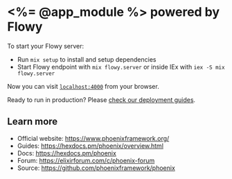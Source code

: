# <%= @app_module %> powered by Flowy

To start your Flowy server:

- Run `mix setup` to install and setup dependencies
- Start Flowy endpoint with `mix flowy.server` or inside IEx with `iex -S mix flowy.server`

Now you can visit [`localhost:4000`](http://localhost:4000) from your browser.

Ready to run in production? Please [check our deployment guides](https://hexdocs.pm/phoenix/deployment.html).

## Learn more

- Official website: https://www.phoenixframework.org/
- Guides: https://hexdocs.pm/phoenix/overview.html
- Docs: https://hexdocs.pm/phoenix
- Forum: https://elixirforum.com/c/phoenix-forum
- Source: https://github.com/phoenixframework/phoenix
